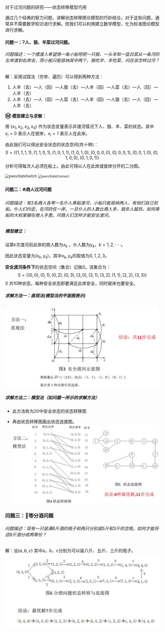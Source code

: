 对于过河问题的研究——状态转移模型巧用

通过几个经典的智力问题，讲解状态转移图论模型的巧妙结合。对于这些问题，通常并不需要数学知识进行求解。但我们可以利用建立数学模型，化为标准图论模型进行求解。

#### 问题一：:grey_question:人、狼、羊菜过河问题。

###### 问题描述：一个摆渡人希望用一条小船吧把一只狼、一头羊和一篮白菜从一条河的左岸渡到右岸去，而小船只能容纳其中两个，狼吃羊、羊吃菜，问应该怎样过河？

解：采用试探法（穷举、遍历）可以得到两种方法：

1. 人羊（去）—人（回）—人狼（去）—人羊（回）—人菜（去）—人（回）—人羊（去）
2. 人羊（去）—人（回）—人菜（去）—人羊（回）—人狼（去）—人（回）—人羊（去）

**:m: 模型建立与求解：**

用 $(x_1,x_2,x_3,x_4)$ 作为状态变量表示非渡河情况下人、狼、羊、菜的状态。其中 $x_i=0$ 表示人在彼岸，$x_i=1$ 表示人在此岸。

 由此我们可以得出安全状态的状态空间(共十种)：
$$
S=\{(1,1,1,1),(1,1,0,1),(1,0,1,1),(1,0,1,0),(0,0,0,0),(0,0,0,1),(0,0,1,0),(0,1,0,0),(0,1,0,1)\}
$$
分析可得每次人必须在船上。由此可得以人在此岸或彼岸分开的二分图。

<img src="E:/学习笔记/Github笔记_fairland/FairLand.github.io/pictures/pwsvStateSwitch.png" alt="pwsvStateSwitch" style="zoom:80%;" />

<img src="E:/学习笔记/Github笔记_fairland/FairLand.github.io/pictures/pwsvStateConnect.png" alt="pwsvStateConnect" style="zoom: 72%;" />

#### 问题二：:boat:商人过河问题

###### 问题描述：有3名商人各带一名仆人乘船渡河，小船只能容纳两人，有他们自己划船。仆人们约定，在河的任一岸，一旦仆人的人数比商人多，就杀人越货。如何乘船的大权掌握在商人手里。问商人们怎样才能安全渡河。

##### 模型建立：

设第k次渡河前此岸的商人数为$x_k$ ，仆人数为$y_k$，$k=1,2,···$。

因此状态变量为$(x_k,y_k)$，其中$x_k,y_k$的取值为$0,1,2,3$。

**安全渡河条件下**的状态空间（集合）记做$S$。该集合为：
$$
S=\{(0,0),(0,1),(0,2),(0,3),(3,0),(3,1),(3,2),(1,1),(2,2),(3,3)\}
$$
$S$ 共10种状态，每种安全状态即要满足此岸安全，同时彼岸也要安全。

##### 求解方法一：直观法(模型法的平面图表示)

<img src="..\..\..\pictures\safeOverRiver.jpg" style="zoom:50%;" />

##### 求解方法二：模型法（如问题一所示的求解方法）

- 此方法称为20中安全状态的状态转移图

- 再由状态转移图画出状态连接图。<img src="..\..\..\pictures\safeOverRiver2.jpg" style="zoom:60%;" />

  

### 问题三：:amphora:等分酒问题

###### 问题描述：现有一只装满8斤酒的瓶子和两只分别装5斤和3斤的空瓶，如何才能将这8斤酒分成两等份？

解：设$(a,b,c)$ 其中a，b，c分别为可以装八斤、五斤、三斤的瓶子。<img src="..\..\..\pictures\wineDivid.jpg" alt="wineDivid" style="zoom: 60%;" />